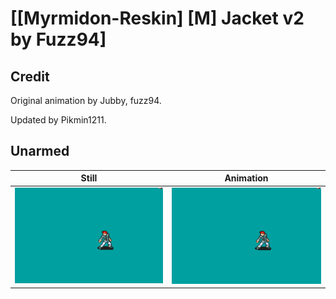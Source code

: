 # [\[Myrmidon-Reskin\] \[M\] Jacket v2 by Fuzz94]

## Credit

Original animation by Jubby, fuzz94.

Updated by Pikmin1211.
	
## Unarmed

| Still | Animation |
| :---: | :-------: |
| ![Unarmed still](./Unarmed_000.png) | ![Unarmed animation](./Unarmed.gif) |
